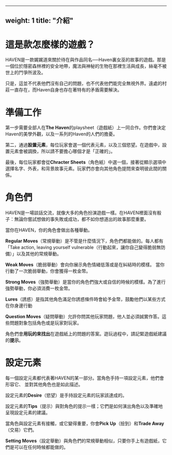 
---
weight: 1
title: "介紹"
---

# 這是款怎麼樣的遊戲？

HAVEN是一款娓娓道來關於待在與作品同名──Haven裏女巫的故事的遊戲。那是一個位於隱密森林裡的安全地帶，魔法與神秘的生物在那裡生活與成長，絲毫不被世上的鬥爭所波及。

只是，這並不代表他們沒有自己的問題，也不代表他們能完全無視外界。遠處的村莊一直存在，而Haven自身也存在著特有的矛盾需要解決。

# 準備工作

第一步需要全部人在**The Haven**的playsheet（遊戲紙）上一同合作。你們會決定Haven的美學外觀，以及一系列的Haven的人們的擔憂。

第二，通過**設置元素**，每位玩家會選一個代表元素，以及三個慾望。在遊戲中，設置元素會被調換，所以請不要擔心哪個才是「正確的」。

最後，每位玩家都會從**Chracter Sheets**（角色紙）中選一個，接著從顯示選項中選擇名字、外表，和背景故事元素。玩家們亦會向其他角色提問來查明彼此間的關係。

# 角色們

HAVEN是一場談話交流，就像大多的角色扮演遊戲一樣。在HAVEN裡面沒有骰子：無論你嘗試想做的事失敗或成功，都不如你想道出的故事那麼重要。

當你在HAVEN，你的角色會做出各種舉動。

**Regular Moves**（常規舉動）是不管是什麼情況下，角色們都能做的。每人都有「Take action, leaving yourself vulnerable（行動起來，讓你自己變得脆弱無防備）」以及其他的常規舉動。

**Weak Moves**（脆弱舉動）會向你展示角色情緒低落或是在糾結時的模樣。 當你行動了一次脆弱舉動，你會獲得一枚金幣。

**Strong Moves**（強勢舉動）是當你的角色們強大或自信的時候的模樣。為了進行強勢舉動，你必須消費一枚金幣。

**Lures**（誘惑）是指其他角色滿足你誘惑條件時會給予金幣，鼓勵他們以某些方式在你身邊行動

**Question Moves**（疑問舉動）允許你問其他玩家問題，他人並必須誠實作答。這些問題對象包括角色或是玩家對玩家。

角色們會**用玩的來找出**在遊戲紙上的問題的答案。遊玩過程中，請記緊遊戲紙建議的**提示**。

# 設定元素

每一個設定元素都代表著HAVEN的某一部分。當角色手持一項設定元素，他們會形容它、 並對其他角色也是如此描述。

設定元素的**Desire**（慾望）是手持設定元素的玩家該達成的。

設定元素的**Tips**（提示）與對角色的提示一樣；它們是如何演出角色以及準確地呈現設定元素的建議。

當角色與設定元素有接觸，或它變得重要，你會**Pick Up**（撿到）和**Trade Away**（交易）它們。

**Setting Moves**（設定舉動）與角色們的常規舉動相似，只要你手上有遊戲紙，它們是可以在任何時候都能做的。
